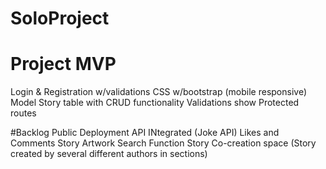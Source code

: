 # SoloProject

# Project MVP 
Login & Registration w/validations
CSS w/bootstrap (mobile responsive)
Model Story table with CRUD functionality
Validations show 
Protected routes

#Backlog 
Public Deployment
API INtegrated (Joke API)
Likes and Comments
Story Artwork
Search Function
Story Co-creation space (Story created by several different authors in sections)

